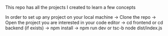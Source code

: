 This repo has all the projects I created to learn a few concepts

In order to set up any project on your local machine
-> Clone the repo
-> Open the project you are interested in your code editor
-> cd frontend or cd backend (if exists)
-> npm install
-> npm run dev or tsc-b node dist/index.js
